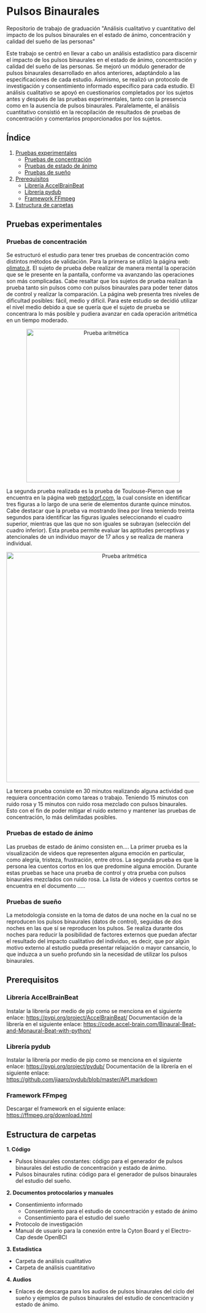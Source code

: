# Pulsos Binaurales
Repositorio de trabajo de graduación "Análisis cualitativo y cuantitativo del impacto de los pulsos binaurales en el estado de ánimo, concentración y calidad del sueño de las personas"

Este trabajo se centró en llevar a cabo un análisis estadístico para discernir el impacto de los pulsos binaurales en el estado de ánimo, concentración y calidad del sueño de las personas. Se mejoró un módulo generador de pulsos binaurales desarrollado en años anteriores, adaptándolo a las especificaciones de cada estudio. Asimismo, se realizó un protocolo de investigación y consentimiento informado específico para cada estudio.
El análisis cualitativo se apoyó en cuestionarios completados por los sujetos antes y después de las pruebas experimentales, tanto con la presencia como en la ausencia de pulsos binaurales. Paralelamente, el análisis cuantitativo consistió en la recopilación de resultados de pruebas de concentración y comentarios proporcionados por los sujetos. 

## Índice 
1. [Pruebas experimentales](#pruebas-experimentales)
    - [Pruebas de concentración](#pruebas-de-concentración)
    - [Pruebas de estado de ánimo](#pruebas-de-estado-de-ánimo)
    - [Pruebas de sueño](#pruebas-de-sueño)
1. [Prerequisitos](#prerequisitos)
    - [Librería AccelBrainBeat](#librería-accelbrainbeat)
    - [Librería pydub](#librería-pydub)
    - [Framework FFmpeg](#framework-ffmpeg)
2. [Estructura de carpetas](#estructura-de-carpetas)

## Pruebas experimentales
### Pruebas de concentración 
Se estructuró el estudio para tener tres pruebas de concentración como distintos métodos de validación. Para la primera se utilizó la página web: [olimato.it](https://olimato.it/mat/). El sujeto de prueba debe realizar de manera mental la operación que se le presente en la pantalla, conforme va avanzando las operaciones son más complicadas. Cabe resaltar que los sujetos de prueba realizan la prueba tanto sin pulsos como con pulsos binaurales para poder tener datos de control y realizar la comparación. La página web presenta tres niveles de dificultad posibles: fácil, medio y difícil. Para este estudio se decidió utilizar el nivel medio debido a que se quería que el sujeto de prueba se concentrara lo más posible y pudiera avanzar en cada operación aritmética en un tiempo moderado. 

<p align="center">
<img src="https://github.com/Margareth-Vela/Pulsos_Binaurales/blob/main/Im%C3%A1genes/testaritmetico.png" alt="Prueba aritmética" width="400px">
</p>

La segunda prueba realizada es la prueba de Toulouse-Pieron que se encuentra en la página web [metodorf.com](https://metodorf.com/tests/bourdon/tuluz_peron.php), la cual consiste en identificar tres figuras a lo largo de una serie de elementos durante quince minutos. Cabe destacar que la prueba va mostrando línea por línea teniendo treinta segundos para identificar las figuras iguales seleccionando el cuadro superior, mientras que las que no son iguales se subrayan (selección del cuadro inferior). Esta prueba permite evaluar las aptitudes perceptivas y atencionales de un individuo mayor de 17 años y se realiza de manera individual. 

<p align="center">
<img src="https://github.com/Margareth-Vela/Pulsos_Binaurales/blob/main/Im%C3%A1genes/tolouse_pieron_test.png" alt="Prueba aritmética" width="600px">
</p>

La tercera prueba consiste en 30 minutos realizando alguna actividad que requiera concentración como tareas o trabajo. Teniendo 15 minutos con ruido rosa y 15 minutos con ruido rosa mezclado con pulsos binaurales. Esto con el fin de poder mitigar el ruido externo y mantener las pruebas de concentración, lo más delimitadas posibles. 

### Pruebas de estado de ánimo
Las pruebas de estado de ánimo consisten en....
La primer prueba es la visualización de videos que representen alguna emoción en particular, como alegría, tristeza, frustración, entre otros. La segunda prueba es que la persona lea cuentos cortos en los que predomine alguna emoción. Durante estas pruebas se hace una prueba de control y otra prueba con pulsos binaurales mezclados con ruido rosa. La lista de videos y cuentos cortos se encuentra en el documento .....

### Pruebas de sueño
La metodología consiste en la toma de datos de una noche en la cual no se reproducen los pulsos binaurales (datos de control), seguidas de dos noches en las que sí se reproducen los pulsos. Se realiza durante dos noches para reducir la posibilidad de factores externos que puedan afectar el resultado del impacto cualitativo del individuo, es decir, que por algún motivo externo al estudio pueda presentar relajación o mayor cansancio, lo que induzca a un sueño profundo sin la necesidad de utilizar los pulsos binaurales. 

## Prerequisitos
### Librería AccelBrainBeat
Instalar la librería por medio de pip como se menciona en el siguiente enlace: https://pypi.org/project/AccelBrainBeat/
Documentación de la librería en el siguiente enlace: https://code.accel-brain.com/Binaural-Beat-and-Monaural-Beat-with-python/

### Librería pydub
Instalar la librería por medio de pip como se menciona en el siguiente enlace: https://pypi.org/project/pydub/ 
Documentación de la librería en el siguiente enlace: https://github.com/jiaaro/pydub/blob/master/API.markdown

### Framework FFmpeg
Descargar el framework en el siguiente enlace: https://ffmpeg.org/download.html 
   
## Estructura de carpetas
**1. Código**
   - Pulsos binaurales constantes: código para el generador de pulsos binaurales del estudio de concentración y estado de ánimo.
   - Pulsos binaurales rutina: código para el generador de pulsos binaurales del estudio del sueño.
     
**2. Documentos protocolarios y manuales**
   - Consentimiento informado
      - Consentimiento para el estudio de concentración y estado de ánimo
      - Consentimiento para el estudio del sueño
   - Protocolo de investigación
   - Manual de usuario para la conexión entre la Cyton Board y el Electro-Cap desde OpenBCI
     
**3. Estadística**
   - Carpeta de análisis cualitativo
   - Carpeta de análisis cuantitativo
     
**4. Audios**
   - Enlaces de descarga para los audios de pulsos binaurales del ciclo del sueño y ejemplos de pulsos binaurales del estudio de concentración y estado de ánimo. 

 
